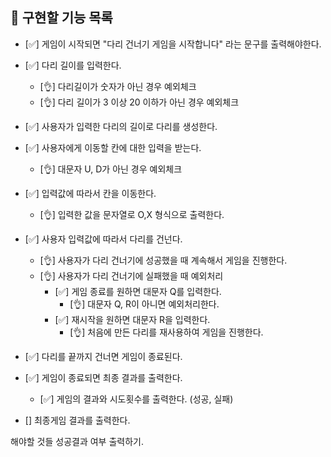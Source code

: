 ## 📝 구현할 기능 목록

- [✅] 게임이 시작되면 "다리 건너기 게임을 시작합니다" 라는 문구를 출력해야한다.
- [✅] 다리 길이를 입력한다.

  - [👌] 다리길이가 숫자가 아닌 경우 예외체크
  - [👌] 다리 길이가 3 이상 20 이하가 아닌 경우 예외체크

- [✅] 사용자가 입력한 다리의 길이로 다리를 생성한다.
- [✅] 사용자에게 이동할 칸에 대한 입력을 받는다.

  - [👌] 대문자 U, D가 아닌 경우 예외체크

- [✅] 입력값에 따라서 칸을 이동한다.

  - [👌] 입력한 값을 문자열로 O,X 형식으로 출력한다.

- [✅] 사용자 입력값에 따라서 다리를 건넌다.
  - [👌] 사용자가 다리 건너기에 성공했을 때 계속해서 게임을 진행한다.
  - [👌] 사용자가 다리 건너기에 실패했을 때 예외처리
    - [✅] 게임 종료를 원하면 대문자 Q를 입력한다.
      - [👌] 대문자 Q, R이 아니면 예외처리한다.
    - [✅] 재시작을 원하면 대문자 R을 입력한다.
      - [👌] 처음에 만든 다리를 재사용하여 게임을 진행한다.
- [✅] 다리를 끝까지 건너면 게임이 종료된다.
- [✅] 게임이 종료되면 최종 결과를 출력한다.
  - [✅] 게임의 결과와 시도횟수를 출력한다. (성공, 실패)
- [] 최종게임 결과를 출력한다.

해야할 것들
성공결과 여부 출력하기.

